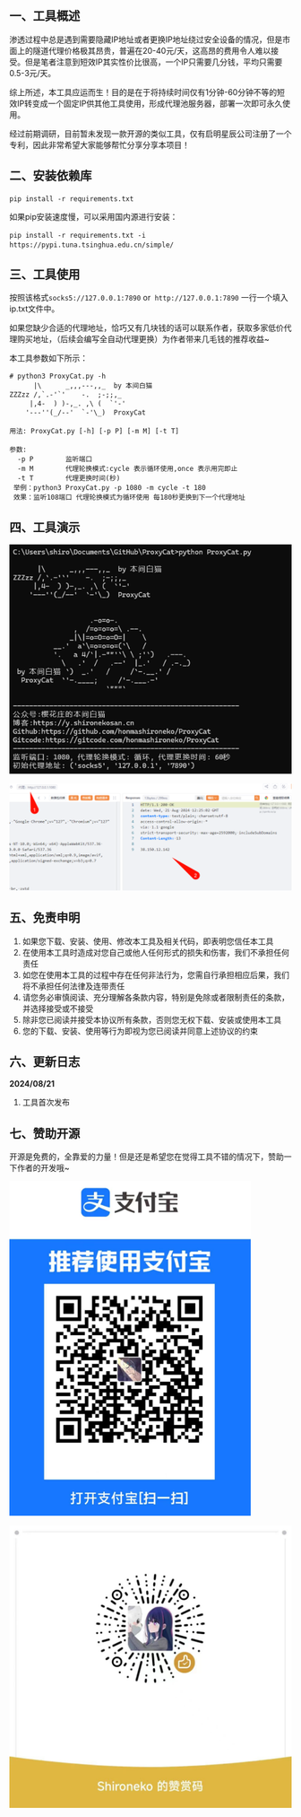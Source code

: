 ## 一、工具概述

渗透过程中总是遇到需要隐藏IP地址或者更换IP地址绕过安全设备的情况，但是市面上的隧道代理价格极其昂贵，普遍在20-40元/天，这高昂的费用令人难以接受。但是笔者注意到短效IP其实性价比很高，一个IP只需要几分钱，平均只需要0.5-3元/天。

综上所述，本工具应运而生！目的是在于将持续时间仅有1分钟-60分钟不等的短效IP转变成一个固定IP供其他工具使用，形成代理池服务器，部署一次即可永久使用。

经过前期调研，目前暂未发现一款开源的类似工具，仅有启明星辰公司注册了一个专利，因此非常希望大家能够帮忙分享分享本项目！

## 二、安装依赖库

`pip install -r requirements.txt`

如果pip安装速度慢，可以采用国内源进行安装：

`pip install -r requirements.txt -i https://pypi.tuna.tsinghua.edu.cn/simple/`

## 三、工具使用

按照该格式`socks5://127.0.0.1:7890` or` http://127.0.0.1:7890` 一行一个填入ip.txt文件中。

如果您缺少合适的代理地址，恰巧又有几块钱的话可以联系作者，获取多家低价代理购买地址，（后续会编写全自动代理更换）为作者带来几毛钱的推荐收益~

本工具参数如下所示：

```
# python3 ProxyCat.py -h
      |\      _,,,---,,_  by 本间白猫
ZZZzz /,`.-'`'    -.  ;-;;,_
     |,4-  ) )-,_. ,\ (  `'-'
    '---''(_/--'  `-'\_)  ProxyCat

用法: ProxyCat.py [-h] [-p P] [-m M] [-t T]

参数:
  -p P        监听端口
  -m M        代理轮换模式:cycle 表示循环使用,once 表示用完即止
  -t T        代理更换时间(秒)
 举例：python3 ProxyCat.py -p 1080 -m cycle -t 180
 效果：监听108端口 代理轮换模式为循环使用 每180秒更换到下一个代理地址
```



## 四、工具演示

![Clip_2024-08-21_20-24-48](./assets/Clip_2024-08-21_20-24-48.png)

![Clip_2024-08-21_20-25-34](./assets/Clip_2024-08-21_20-25-34.png)

## 五、免责申明

1. 如果您下载、安装、使用、修改本工具及相关代码，即表明您信任本工具
2. 在使用本工具时造成对您自己或他人任何形式的损失和伤害，我们不承担任何责任
3. 如您在使用本工具的过程中存在任何非法行为，您需自行承担相应后果，我们将不承担任何法律及连带责任
4. 请您务必审慎阅读、充分理解各条款内容，特别是免除或者限制责任的条款，并选择接受或不接受
5. 除非您已阅读并接受本协议所有条款，否则您无权下载、安装或使用本工具
6. 您的下载、安装、使用等行为即视为您已阅读并同意上述协议的约束

## 六、更新日志

**2024/08/21**

1. 工具首次发布

## 七、赞助开源

开源是免费的，全靠爱的力量！但是还是希望您在觉得工具不错的情况下，赞助一下作者的开发哦~

![Clip_2024-08-21_20-31-29](./assets/Clip_2024-08-21_20-31-29.png)

![8c561f41df39b4d79a3719edaf8bed3](./assets/8c561f41df39b4d79a3719edaf8bed3.jpg)

